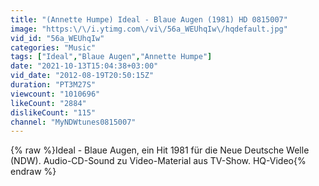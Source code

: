 ```yaml
---
title: "(Annette Humpe) Ideal - Blaue Augen (1981) HD 0815007"
image: "https:\/\/i.ytimg.com\/vi\/56a_WEUhqIw\/hqdefault.jpg"
vid_id: "56a_WEUhqIw"
categories: "Music"
tags: ["Ideal","Blaue Augen","Annette Humpe"]
date: "2021-10-13T15:04:38+03:00"
vid_date: "2012-08-19T20:50:15Z"
duration: "PT3M27S"
viewcount: "1010696"
likeCount: "2884"
dislikeCount: "115"
channel: "MyNDWtunes0815007"
---
```

{% raw %}Ideal - Blaue Augen, ein Hit 1981 für die Neue Deutsche Welle (NDW). Audio-CD-Sound zu Video-Material aus TV-Show. HQ-Video{% endraw %}
